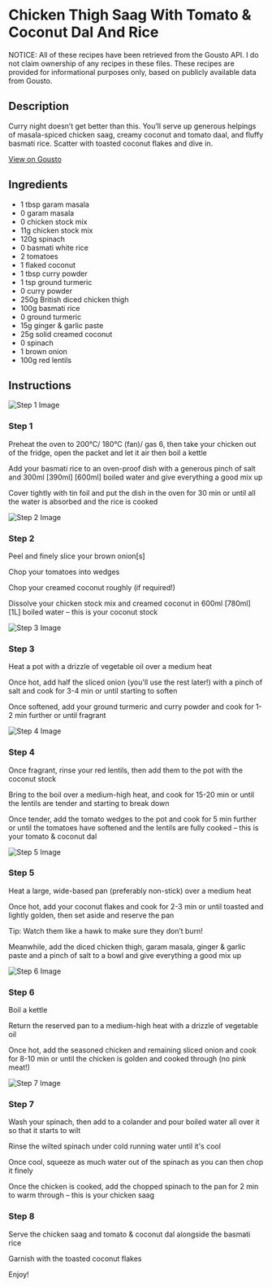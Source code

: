 # Chicken Thigh Saag With Tomato & Coconut Dal And Rice

NOTICE: All of these recipes have been retrieved from the Gousto API. I do not claim ownership of any recipes in these files. These recipes are provided for informational purposes only, based on publicly available data from Gousto.

## Description

Curry night doesn’t get better than this. You’ll serve up generous helpings of masala-spiced chicken saag, creamy coconut and tomato daal, and fluffy basmati rice. Scatter with toasted coconut flakes and dive in.

[View on Gousto](https://www.gousto.co.uk/recipes/cookbook/chicken-saag-with-coconut-dal-rice)

## Ingredients

- 1 tbsp garam masala
- 0 garam masala
- 0 chicken stock mix
- 11g chicken stock mix
- 120g spinach
- 0 basmati white rice
- 2 tomatoes
- 1 flaked coconut
- 1 tbsp curry powder
- 1 tsp ground turmeric
- 0 curry powder
- 250g British diced chicken thigh
- 100g basmati rice
- 0 ground turmeric
- 15g ginger & garlic paste
- 25g solid creamed coconut
- 0 spinach
- 1 brown onion
- 100g red lentils

## Instructions

![Step 1 Image](https://production-media.gousto.co.uk/cms/recipe-step-image/Step-1-1660661713635-x200.jpg)

### Step 1

Preheat the oven to 200°C/ 180°C (fan)/ gas 6, then take your chicken out of the fridge, open the packet and let it air then boil a kettle

Add your basmati rice to an oven-proof dish with a generous pinch of salt and 300ml <span class="text-purple">[390ml]</span> <span class="text-danger">[600ml]</span> boiled water and give everything a good mix up

Cover tightly with tin foil and put the dish in the oven for 30 min or until all the water is absorbed and the rice is cooked

![Step 2 Image](https://production-media.gousto.co.uk/cms/recipe-step-image/Step-2-1660661716439-x200.jpg)

### Step 2

Peel and finely slice your brown onion[s]

Chop your tomatoes into wedges

Chop your creamed coconut roughly (if required!)

Dissolve your chicken stock mix and creamed coconut in 600ml <span class="text-purple">[780ml]</span> <span class="text-danger">[1L]</span> boiled water – this is your coconut stock

![Step 3 Image](https://production-media.gousto.co.uk/cms/recipe-step-image/Step-3-1660661718464-x200.jpg)

### Step 3

Heat a pot with a drizzle of vegetable oil over a medium heat

Once hot, add half the sliced onion (you'll use the rest later!) with a pinch of salt and cook for 3-4 min or until starting to soften

Once softened, add your ground turmeric and curry powder and cook for 1-2 min further or until fragrant

![Step 4 Image](https://production-media.gousto.co.uk/cms/recipe-step-image/Step-4-1660661724476-x200.jpg)

### Step 4

Once fragrant, rinse your red lentils, then add them to the pot with the coconut stock

Bring to the boil over a medium-high heat, and cook for 15-20 min or until the lentils are tender and starting to break down

Once tender, add the tomato wedges to the pot and cook for 5 min further or until the tomatoes have softened and the lentils are fully cooked – this is your tomato & coconut dal

![Step 5 Image](https://production-media.gousto.co.uk/cms/recipe-step-image/Step-5-1660661732779-x200.jpg)

### Step 5

Heat a large, wide-based pan (preferably non-stick) over a medium heat

Once hot, add your coconut flakes and cook for 2-3 min or until toasted and lightly golden, then set aside and reserve the pan

Tip: Watch them like a hawk to make sure they don’t burn!

Meanwhile, add the diced chicken thigh, garam masala, ginger & garlic paste and a pinch of salt to a bowl and give everything a good mix up

![Step 6 Image](https://production-media.gousto.co.uk/cms/recipe-step-image/Step-6-1660661738865-x200.jpg)

### Step 6

Boil a kettle

Return the reserved pan to a medium-high heat with a drizzle of vegetable oil

Once hot, add the seasoned chicken and remaining sliced onion and cook for 8-10 min or until the chicken is golden and cooked through (no pink meat!)

![Step 7 Image](https://production-media.gousto.co.uk/cms/recipe-step-image/Step-7-1660661755729-x200.jpg)

### Step 7

Wash your spinach, then add to a colander and pour boiled water all over it so that it starts to wilt

Rinse the wilted spinach under cold running water until it's cool

Once cool, squeeze as much water out of the spinach as you can then chop it finely

Once the chicken is cooked, add the chopped spinach to the pan for 2 min to warm through – this is your chicken saag

### Step 8

Serve the chicken saag and tomato & coconut dal alongside the basmati rice

Garnish with the toasted coconut flakes

Enjoy!

